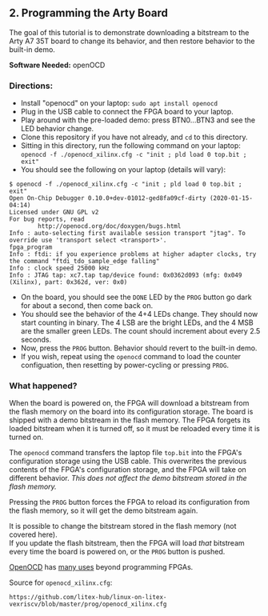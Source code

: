 
## 2. Programming the Arty Board

The goal of this tutorial is to demonstrate downloading a bitstream to the Arty A7 35T board to change its behavior,
and then restore behavior to the built-in demo.

__Software Needed:__ openOCD

### Directions:

* Install "openocd" on your laptop: `sudo apt install openocd`
* Plug in the USB cable to connect the FPGA board to your laptop.
* Play around with the pre-loaded demo: press BTN0...BTN3 and see the LED behavior change.
* Clone this repository if you have not already, and `cd` to this directory. 
* Sitting in this directory, run the following command on your laptop:
  `openocd -f ./openocd_xilinx.cfg -c "init ; pld load 0 top.bit ; exit"`
* You should see the following on your laptop (details will vary):
```
$ openocd -f ./openocd_xilinx.cfg -c "init ; pld load 0 top.bit ; exit"
Open On-Chip Debugger 0.10.0+dev-01012-ged8fa09cf-dirty (2020-01-15-04:14)
Licensed under GNU GPL v2
For bug reports, read
        http://openocd.org/doc/doxygen/bugs.html
Info : auto-selecting first available session transport "jtag". To override use 'transport select <transport>'.
fpga_program
Info : ftdi: if you experience problems at higher adapter clocks, try the command "ftdi_tdo_sample_edge falling"
Info : clock speed 25000 kHz
Info : JTAG tap: xc7.tap tap/device found: 0x0362d093 (mfg: 0x049 (Xilinx), part: 0x362d, ver: 0x0)
```
* On the board, you should see the `DONE` LED by the `PROG` button go dark for about a second, then come back on.
* You should see the behavior of the 4+4 LEDs change.   They should now start counting in binary.   The 4 LSB are the bright LEDs, and the 4 MSB are the smaller green LEDs.  The count should increment about every 2.5 seconds.
* Now, press the `PROG` button.   Behavior should revert to the built-in demo.
* If you wish, repeat using the `openocd` command to load the counter configuation, then resetting by power-cycling or pressing `PROG`.

### What happened? 

When the board is powered on, the FPGA will download a bitstream from the flash memory on the board
into its configuration storage.
The board is shipped with a demo bitstream in the flash memory.   The FPGA forgets its loaded bitstream
when it is turned off, so it must be reloaded every time it is turned on.

The `openocd` command transfers the laptop file `top.bit` into the FPGA's configuration storage using the USB cable.
This overwrites the previous contents of the FPGA's configuration storage, 
and the FPGA will take on different behavior.
_This does not affect the demo bitstream stored in the flash memory._   

Pressing the `PROG` button forces the FPGA to reload its configuration from the flash memory,
so it will get the demo bitstream again.

It is possible to change the bitstream stored in the flash memory (not covered here).   
If you update the flash bitstream, then the FPGA will load _that_ bitstream 
every time the board is powered on, or the `PROG` button is pushed.

[OpenOCD](http://openocd.org/doc-release/html/About.html)
has 
[many uses](http://openocd.org/doc-release/html/index.html)
beyond programming FPGAs.  


Source for `openocd_xilinx.cfg`:
```
https://github.com/litex-hub/linux-on-litex-vexriscv/blob/master/prog/openocd_xilinx.cfg
```




